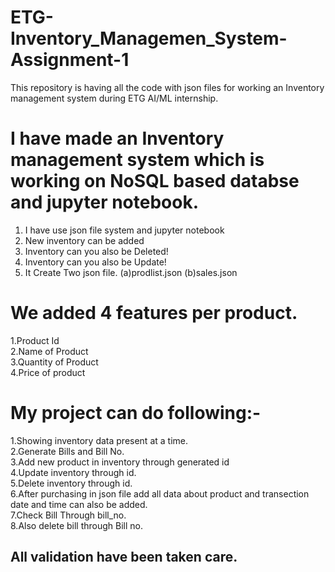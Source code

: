 # ETG-Inventory_Managemen_System-Assignment-1
This repository is having all the code with json files for working an Inventory management system during ETG AI/ML internship.

# I have made an Inventory management system which is working on NoSQL based databse and jupyter notebook.
1. I have use json file system and jupyter notebook
2. New inventory can be added 
3. Inventory can you also be Deleted!
4. Inventory can you also be Update!
5. It Create Two json file. (a)prodlist.json (b)sales.json

# We added 4 features per product.
1.Product Id <br>
2.Name of Product<br>
3.Quantity of Product<br>
4.Price of product<br>

# My project can do following:-
1.Showing inventory data present at a time.<br>
2.Generate Bills and Bill No.<br>
3.Add new product in inventory through generated id<br>
4.Update inventory through id.<br>
5.Delete inventory through id.<br>
6.After purchasing in json file add all data about product and transection date and time can also be added.<br>
7.Check Bill Through bill_no.<br>
8.Also delete bill through Bill no.<br>

## All validation have been taken care.
